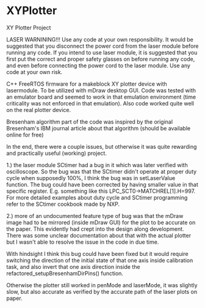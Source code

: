 # XYPlotter

XY Plotter Project



LASER WARNINING!!!
Use any code at your own responsibility. It would be suggested that you disconnect the power cord from the laser module before running any code. If you intend to use laser module, it is suggested that you first put the correct and proper safety glasses on before running any code, and even before connecting the power cord to the laser module. Use any code at your own risk.


C++ FreeRTOS firmware for a makeblock XY plotter device with lasermodule. To be utilized with mDraw desktop GUI.
Code was tested with an emulator board and seemed to work in that emulation environment (time criticality was not enforced in that emulation). Also code worked quite well on the real plotter device.

Bresenham algorithm part of the code was inspired by the original Bresenham's IBM journal article about that algorithm (should be available online for free)

In the end, there were a couple issues, but otherwise it was quite rewarding and practically useful (working) project.

1.) the laser module SCtimer had a bug in it which was later verified with oscilloscope. So the bug was that the SCtimer didn't operate at proper duty cycle when supposedly 100%, I think the bug was in setLaserValue function. The bug could have been corrected by having smaller  value in that specific register. E.g. something like this LPC_SCT0->MATCHREL[1].H=997. For more detailed examples about duty cycle and SCtimer programming refer to the SCtimer cookbook made by NXP.

2.) more of an undocumented feature type of bug was that the mDraw image had to be mirrored  (inside mDraw GUI) for the plot to be accurate on the paper. This evidently had crept into the design along development. There was some unclear documentation about that with the actual plotter but I wasn't able to resolve the issue in the code in due time. 

With hindsight I think this bug could have been  fixed but it would require switching the direction of the initial state of that one axis inside calibration task, and also invert that one axis direction inside the refactored_setupBresenhamDirPins() function. 

Otherwise the plotter still worked in penMode and laserMode, it was slightly slow, but also accurate as verified by the accurate path of the laser plots on paper.
